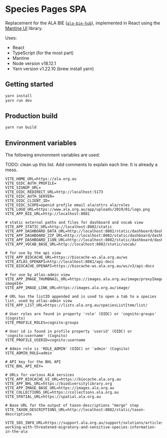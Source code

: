# Species Pages SPA

Replacement for the ALA BIE ([`ala-bie-hub`](https://github.com/AtlasOfLivingAustralia/ala-bie-hub)), implemented in React using the [Mantine UI](https://mantine.dev/) library.

Uses:
- React
- TypeScript (for the most part)
- Mantine
- Node version v18.12.1 
- Yarn version v1.22.10 (brew install yarn)

## Getting started

```bash
yarn install
yarn run dev
```

## Production build

```bash
yarn run build
```

## Environment variables

The following environment variables are used:

TODO: clean up this list. Add comments to explain each line. It is already a mess.
```properties
VITE_HOME_URL=https://ala.org.au
VITE_OIDC_AUTH_PROFILE=
VITE_SIGNUP_URL=
VITE_OIDC_REDIRECT_URL=http://localhost:5173
VITE_OIDC_AUTH_SERVER=
VITE_OIDC_CLIENT_ID=
VITE_OIDC_SCOPE=openid profile email ala/attrs ala/roles
VITE_LOGO_URL=https://www.ala.org.au/app/uploads/2019/01/logo.png
VITE_APP_BIE_URL=http://localhost:8081

# static external paths and files for dashboard and vocab view
VITE_APP_STATIC_URL=http://localhost:8082/static
VITE_APP_DASHBOARD_DATA_URL=http://localhost:8082/static/dashboard/dashboard.json
VITE_APP_DASHBOARD_ZIP_URL=http://localhost:8082/static/dashboard/dashboard.zip
VITE_APP_DASHBOARD_I18N_URL=http://localhost:8082/static/dashboard/dashboardI18n.json
VITE_APP_VOCAB_BASE_URL=http://localhost:8082/static/vocab/

# for use by the api view
VITE_APP_BIOCACHE_URL=https://biocache-ws.ala.org.au/ws
VITE_ATLAS_OPENAPI=http://localhost:8081/api-docs
VITE_BIOCACHE_OPENAPI=https://biocache-ws.ala.org.au/ws/v3/api-docs

# for use by atlas-admin view
VITE_APP_IMAGE_THUMBNAIL_URL=https://images.ala.org.au/image/proxyImageThumbnail?imageId=
VITE_APP_IMAGE_LINK_URL=https://images.ala.org.au/image/

# URL has the listID appended and is used to open a tab to a species list, used by atlas-admin view
VITE_APP_LIST_URL=https://lists.ala.org.au/speciesListItem/list/

# User roles are found in property 'role' (OIDC) or 'cognito:groups' (Cognito)
VITE_PROFILE_ROLES=cognito:groups

# User id is found in profile property 'userid' (OIDC) or 'cognito:username' (Cognito)
VITE_PROFILE_USERID=cognito:username

# Admin role is 'ROLE_ADMIN' (OIDC) or 'admin' (Cognito)
VITE_ADMIN_ROLE=admin

# API key for the BHL API
VITE_BHL_API_KEY=

# URLs for various ALA services
VITE_APP_BIOCACHE_UI_URL=https://biocache.ala.org.au
VITE_APP_BHL_URL=https://biodiversitylibrary.org
VITE_APP_IMAGE_BASE_URL=https://images.ala.org.au
VITE_COLLECTIONS_URL=https://collections.ala.org.au
VITE_SPATIAL_URL=https://spatial.ala.org.au

# Base URL for the output of taxon-descriptions "merge" step
VITE_TAXON_DESCRIPTIONS_URL=http://localhost:8082/static/taxon-descriptions

VITE_SDS_INFO_URL=https://support.ala.org.au/support/solutions/articles/6000261705-working-with-threatened-migratory-and-sensitive-species-information-in-the-ala
```

